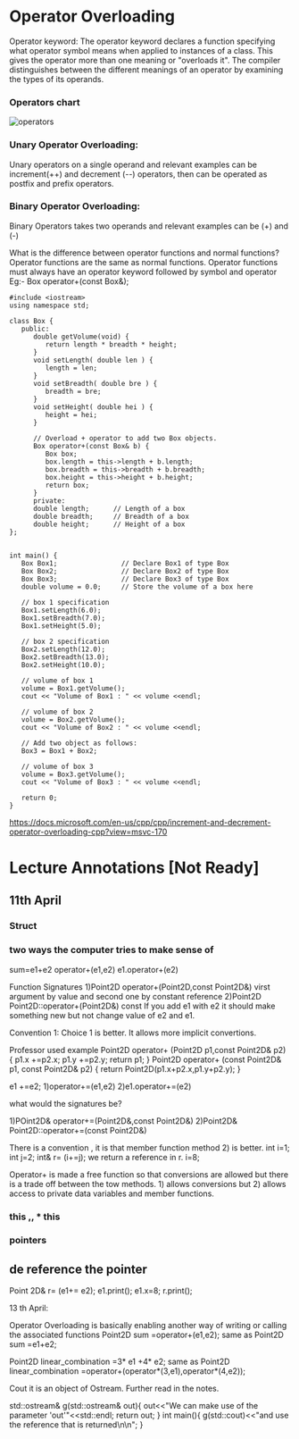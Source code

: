 # Operator Overloading 

Operator keyword: The operator keyword declares a function specifying what operator symbol means when applied to instances of a class. This gives the operator more than one meaning or "overloads it". The compiler distinguishes between the different meanings of an operator by examining the types of its operands. 
### Operators chart
![operators](https://user-images.githubusercontent.com/103468688/163109135-89c7dd49-9954-4bf9-9691-9509342e88b3.jpg)



### Unary Operator Overloading:
Unary operators on a single operand and relevant examples can be increment(++) and decrement (--) operators, then can be operated as postfix and prefix operators. 
### Binary Operator Overloading: 
Binary Operators takes two operands and relevant examples can be (+) and (-) 

What is the difference between operator functions and normal functions?
Operator functions are the same as normal functions. Operator functions must always have an operator keyword followed by symbol and operator Eg:- Box operator+(const Box&);
```
#include <iostream>
using namespace std;

class Box {
   public:
      double getVolume(void) {
         return length * breadth * height;
      }
      void setLength( double len ) {
         length = len;
      }
      void setBreadth( double bre ) {
         breadth = bre;
      }
      void setHeight( double hei ) {
         height = hei;
      }
      
      // Overload + operator to add two Box objects.
      Box operator+(const Box& b) {
         Box box;
         box.length = this->length + b.length;
         box.breadth = this->breadth + b.breadth;
         box.height = this->height + b.height;
         return box;
      }
      private:
      double length;      // Length of a box
      double breadth;     // Breadth of a box
      double height;      // Height of a box
};


int main() {
   Box Box1;                // Declare Box1 of type Box
   Box Box2;                // Declare Box2 of type Box
   Box Box3;                // Declare Box3 of type Box
   double volume = 0.0;     // Store the volume of a box here
 
   // box 1 specification
   Box1.setLength(6.0); 
   Box1.setBreadth(7.0); 
   Box1.setHeight(5.0);
 
   // box 2 specification
   Box2.setLength(12.0); 
   Box2.setBreadth(13.0); 
   Box2.setHeight(10.0);
 
   // volume of box 1
   volume = Box1.getVolume();
   cout << "Volume of Box1 : " << volume <<endl;
 
   // volume of box 2
   volume = Box2.getVolume();
   cout << "Volume of Box2 : " << volume <<endl;

   // Add two object as follows:
   Box3 = Box1 + Box2;

   // volume of box 3
   volume = Box3.getVolume();
   cout << "Volume of Box3 : " << volume <<endl;

   return 0;
}
```

https://docs.microsoft.com/en-us/cpp/cpp/increment-and-decrement-operator-overloading-cpp?view=msvc-170
# Lecture Annotations [Not Ready]
## 11th April
### Struct 
### two ways the computer tries to make sense of 
sum=e1+e2
operator+(e1,e2)
e1.operator+(e2)

Function Signatures 
1)Point2D operator+(Point2D,const Point2D&)
virst argument by value and second one by constant reference
2)Point2D Point2D::operator+(Point2D&) const
If you add e1 with e2 it should make something new  but not change value of e2 and e1. 

Convention 1: 
Choice 1 is better. It allows more implicit convertions. 

Professor used example 
Point2D operator+ (Point2D p1,const Point2D& p2)
{
p1.x +=p2.x;
p1.y +=p2.y;
return p1;
}
Point2D operator+ (const Point2D& p1, const Point2D& p2)
{
return Point2D(p1.x+p2.x,p1.y+p2.y);
}

e1 +=e2;
1)operator+=(e1,e2)
2)e1.operator+=(e2)

what would the signatures be?

1)POint2D& operator+=(Point2D&,const Point2D&)
2)Point2D& Point2D::operator+=(const Point2D&)

There is a convention , it is that member function method 2) is better. 
int i=1;
int j=2;
int& r= (i+=j);
 we return a reference in r. 
i=8;

Operator+ is made a free function so that conversions are allowed but there is a trade off between the tow methods. 1) allows conversions but 2) allows access to private data variables and member functions. 

### this ,, * this
### pointers
## de reference the pointer 

Point 2D& r= (e1+= e2);
e1.print();
e1.x=8;
r.print();

13 th April: 

Operator Overloading is basically enabling another way of writing or calling the associated functions 
Point2D sum =operator+(e1,e2);
same as
Point2D sum =e1+e2;

Point2D linear_combination =3* e1 +4* e2;
same as
Point2D linear_combination =operator+(operator*(3,e1),operator*(4,e2));

Cout it is an object of Ostream. Further read in the notes.  

std::ostream& g(std::ostream& out){
out<<"We can make use of the parameter 'out'"<<std::endl;
return out;
}
int main(){
g(std::cout)<<"and use the reference that is returned\n\n";
}

